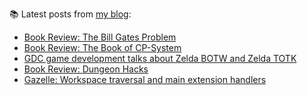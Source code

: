 
📚 Latest posts from <a href="https://blog.kartones.net/">my blog</a>:

<!--START_SECTION:blogposts-->
* [Book Review: The Bill Gates Problem](https:&#x2F;&#x2F;blog.kartones.net&#x2F;post&#x2F;book-review-the-bill-gates-problem&#x2F;)
* [Book Review: The Book of CP-System](https:&#x2F;&#x2F;blog.kartones.net&#x2F;post&#x2F;book-review-the-book-of-cp-system&#x2F;)
* [GDC game development talks about Zelda BOTW and Zelda TOTK](https:&#x2F;&#x2F;blog.kartones.net&#x2F;post&#x2F;gdc-game-dev-talks-about-zelda-botw-and-zelda-totk&#x2F;)
* [Book Review: Dungeon Hacks](https:&#x2F;&#x2F;blog.kartones.net&#x2F;post&#x2F;book-review-dungeon-hacks&#x2F;)
* [Gazelle: Workspace traversal and main extension handlers](https:&#x2F;&#x2F;blog.kartones.net&#x2F;post&#x2F;gazelle-workspace-traversal-and-extension-handlers&#x2F;)
<!--END_SECTION:blogposts-->

